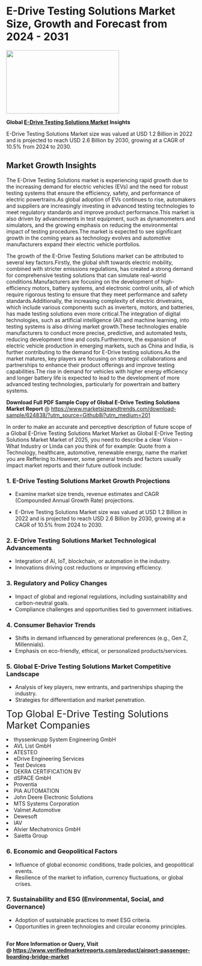 <H1>E-Drive Testing Solutions Market Size, Growth and Forecast from 2024 - 2031</H1><img class="aligncenter size-medium wp-image-584254" src="https://thirdeyenews.in/wp-content/uploads/2024/09/Global-Market-Research-300x168.jpeg" alt="" width="300" height="168" /><p><strong>Global&nbsp;<a href="https://www.marketsizeandtrends.com/download-sample/624838/?utm_source=Github8j?utm_medium=201">E-Drive Testing Solutions Market</a> Insights</strong></p><p>E-Drive Testing Solutions Market size was valued at USD 1.2 Billion in 2022 and is projected to reach USD 2.6 Billion by 2030, growing at a CAGR of 10.5% from 2024 to 2030.</p><p><h2>Market Growth Insights</h2> <p>The E-Drive Testing Solutions market is experiencing rapid growth due to the increasing demand for electric vehicles (EVs) and the need for robust testing systems that ensure the efficiency, safety, and performance of electric powertrains.As global adoption of EVs continues to rise, automakers and suppliers are increasingly investing in advanced testing technologies to meet regulatory standards and improve product performance.This market is also driven by advancements in test equipment, such as dynamometers and simulators, and the growing emphasis on reducing the environmental impact of testing procedures.The market is expected to see significant growth in the coming years as technology evolves and automotive manufacturers expand their electric vehicle portfolios.</p> <p>The growth of the E-Drive Testing Solutions market can be attributed to several key factors.Firstly, the global shift towards electric mobility, combined with stricter emissions regulations, has created a strong demand for comprehensive testing solutions that can simulate real-world conditions.Manufacturers are focusing on the development of high-efficiency motors, battery systems, and electronic control units, all of which require rigorous testing to ensure that they meet performance and safety standards.Additionally, the increasing complexity of electric drivetrains, which include various components such as inverters, motors, and batteries, has made testing solutions even more critical.The integration of digital technologies, such as artificial intelligence (AI) and machine learning, into testing systems is also driving market growth.These technologies enable manufacturers to conduct more precise, predictive, and automated tests, reducing development time and costs.Furthermore, the expansion of electric vehicle production in emerging markets, such as China and India, is further contributing to the demand for E-Drive testing solutions.As the market matures, key players are focusing on strategic collaborations and partnerships to enhance their product offerings and improve testing capabilities.The rise in demand for vehicles with higher energy efficiency and longer battery life is expected to lead to the development of more advanced testing technologies, particularly for powertrain and battery systems.<p><span class=""><strong>Download Full PDF Sample Copy of Global E-Drive Testing Solutions Market Report</strong> @ <a href="https://www.marketsizeandtrends.com/download-sample/624838/?utm_source=Github8j?utm_medium=201" target="_blank">https://www.marketsizeandtrends.com/download-sample/624838/?utm_source=Github8j?utm_medium=201</a></span></p><p>In order to make an accurate and perceptive description of future scope of a Global&nbsp;E-Drive Testing Solutions Market Market as Global&nbsp;E-Drive Testing Solutions Market Market of 2025, you need to describe a clear Vision &ndash; What Industry or Linda can you think of for example: Quote from a Technology, healthcare, automotive, renewable energy, name the market you are Reffering to.However, some general trends and factors usually impact market reports and their future outlook include:</p><h3>1.&nbsp;<strong>E-Drive Testing Solutions Market Growth Projections</strong></h3><ul><li>Examine market size trends, revenue estimates and CAGR (Compounded Annual Growth Rate) projections.</li><li><p>E-Drive Testing Solutions Market size was valued at USD 1.2 Billion in 2022 and is projected to reach USD 2.6 Billion by 2030, growing at a CAGR of 10.5% from 2024 to 2030.</p></li></ul><h3>2.&nbsp;<strong>E-Drive Testing Solutions Market Technological Advancements</strong></h3><ul><li>Integration of AI, IoT, blockchain, or automation in the industry.</li><li>Innovations driving cost reductions or improving efficiency.</li></ul><h3>3.&nbsp;<strong>Regulatory and Policy Changes</strong></h3><ul><li>Impact of global and regional regulations, including sustainability and carbon-neutral goals.</li><li>Compliance challenges and opportunities tied to government initiatives.</li></ul><h3>4.&nbsp;<strong>Consumer Behavior Trends</strong></h3><ul><li>Shifts in demand influenced by generational preferences (e.g., Gen Z, Millennials).</li><li>Emphasis on eco-friendly, ethical, or personalized products/services.</li></ul><h3>5.&nbsp;<strong>Global E-Drive Testing Solutions Market Competitive Landscape</strong></h3><ul><li>Analysis of key players, new entrants, and partnerships shaping the industry.</li><li>Strategies for differentiation and market penetration.</li></ul><p data-pm-slice="1 1 []"><span style="color: inherit; font-family: inherit; font-size: 25px;">Top Global E-Drive Testing Solutions Market Companies</span></p><div class="" data-test-id=""><p><li>thyssenkrupp System Engineering GmbH</li><li> AVL List GmbH</li><li> ATESTEO</li><li> eDrive Engineering Services</li><li> Test Devices</li><li> DEKRA CERTIFICATION BV</li><li> dSPACE GmbH</li><li> Proventia</li><li> PIA AUTOMATION</li><li> John Deere Electronic Solutions</li><li> MTS Systems Corporation</li><li> Valmet Automotive</li><li> Dewesoft</li><li> IAV</li><li> Alvier Mechatronics GmbH</li><li> Saietta Group</li></p></div><h3>6.&nbsp;<strong>Economic and Geopolitical Factors</strong></h3><ul><li>Influence of global economic conditions, trade policies, and geopolitical events.</li><li>Resilience of the market to inflation, currency fluctuations, or global crises.</li></ul><h3>7.&nbsp;<strong>Sustainability and ESG (Environmental, Social, and Governance)</strong></h3><ul><li>Adoption of sustainable practices to meet ESG criteria.</li><li>Opportunities in green technologies and circular economy principles.</li></ul><h2><strong style="font-size: 14px;">For More Information or Query, Visit @&nbsp;</strong><a style="background-color: #ffffff; font-size: 14px;" href="https://www.marketsizeandtrends.com/report/e-drive-testing-solutions-market/" target="_blank">https://www.verifiedmarketreports.com/product/airport-passenger-boarding-bridge-market</a></h2>
